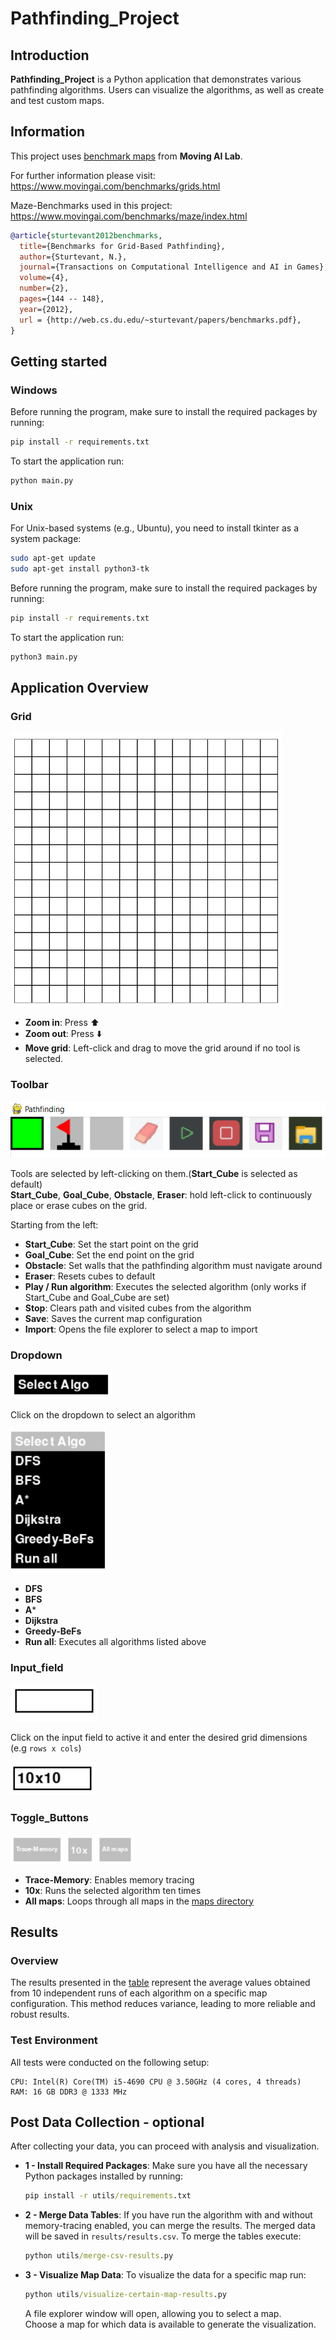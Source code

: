 # Pathfinding_Project

## Introduction
**Pathfinding_Project** is a Python application that demonstrates various pathfinding algorithms. Users can visualize the algorithms, as well as create and test custom maps.

## Information

This project uses [benchmark maps](maps) from **Moving AI Lab**.

For further information please visit: https://www.movingai.com/benchmarks/grids.html

Maze-Benchmarks used in this project: https://www.movingai.com/benchmarks/maze/index.html

```bibtex
@article{sturtevant2012benchmarks,
  title={Benchmarks for Grid-Based Pathfinding},
  author={Sturtevant, N.},
  journal={Transactions on Computational Intelligence and AI in Games},
  volume={4},
  number={2},
  pages={144 -- 148},
  year={2012},
  url = {http://web.cs.du.edu/~sturtevant/papers/benchmarks.pdf},
}
```

## Getting started

### Windows
Before running the program, make sure to install the required packages by running:
```cmd
pip install -r requirements.txt
```
To start the application run:
```cmd
python main.py
```

### Unix
For Unix-based systems (e.g., Ubuntu), you need to install tkinter as a system package:
```bash
sudo apt-get update
sudo apt-get install python3-tk
```
Before running the program, make sure to install the required packages by running:
```bash
pip install -r requirements.txt
```
To start the application run:
```bash
python3 main.py
```

## Application Overview

### Grid

![grid](assets/images/grid.png)

* **Zoom in**: Press :arrow_up:
* **Zoom out**: Press :arrow_down:
* **Move grid**: Left-click and drag to move the grid around if no tool is selected.

### Toolbar

![toolbar](assets/images/toolbar.png)

Tools are selected by left-clicking on them.(**Start_Cube** is selected as default)\
**Start_Cube**, **Goal_Cube**, **Obstacle**, **Eraser**: hold left-click to continuously place or erase cubes on the grid.

Starting from the left:
* **Start_Cube**: Set the start point on the grid
* **Goal_Cube**: Set the end point on the grid
* **Obstacle**: Set walls that the pathfinding algorithm must navigate around
* **Eraser**: Resets cubes to default
* **Play / Run algorithm**: Executes the selected algorithm (only works if Start_Cube and Goal_Cube are set)
* **Stop**: Clears path and visited cubes from the algorithm
* **Save**: Saves the current map configuration
* **Import**: Opens the file explorer to select a map to import

### Dropdown

![dropdown](assets/images/dropdown_inactive.png)

Click on the dropdown to select an algorithm

![dropdown](assets/images/dropdown_active.png)

* **DFS**
* **BFS**
* **A***
* **Dijkstra**
* **Greedy-BeFs**
* **Run all**: Executes all algorithms listed above

### Input_field

![input_field_empty](assets/images/inputfield_empty.png)

Click on the input field to active it and enter the desired grid dimensions (e.g `rows x cols`)

![input_field_example](assets/images/inputfield_example.png)

### Toggle_Buttons

![toggle_buttons](assets/images/toggle_buttons.png)
* **Trace-Memory**: Enables memory tracing
* **10x**: Runs the selected algorithm ten times
* **All maps**: Loops through all maps in the [maps directory](maps)

## Results

### Overview
The results presented in the [table](results/results.csv) represent the average values obtained from 10 independent runs of each algorithm on a specific map configuration.
This method reduces variance, leading to more reliable and robust results.

### Test Environment
All tests were conducted on the following setup:
```
CPU: Intel(R) Core(TM) i5-4690 CPU @ 3.50GHz (4 cores, 4 threads)
RAM: 16 GB DDR3 @ 1333 MHz
```

## Post Data Collection - optional
After collecting your data, you can proceed with analysis and visualization.

* **1 - Install Required Packages**: Make sure you have all the necessary Python packages installed by running:
    ```cmd
    pip install -r utils/requirements.txt
    ```
* **2 - Merge Data Tables**: If you have run the algorithm with and without memory-tracing enabled, you can merge the results. 
The merged data will be saved in `results/results.csv`. To merge the tables execute:
    ```cmd
    python utils/merge-csv-results.py
    ```
* **3 - Visualize Map Data**: To visualize the data for a specific map run:
    ```cmd
    python utils/visualize-certain-map-results.py
    ```
    A file explorer window will open, allowing you to select a map.\
    Choose a map for which data is available to generate the visualization.